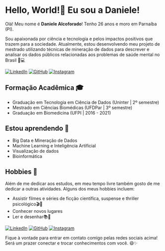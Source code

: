 # Hello, World!👋 Eu sou a Daniele!

Olá! Meu nome é **Daniele Alcoforado**! Tenho 26 anos e moro em Parnaíba (PI). 

Sou apaixonada por ciência e tecnologia e pelos impactos positivos que trazem para a sociedade.
Atualmente, estou desenvolvendo meu projeto de mestrado utilizando técnicas de mineração de dados para descrever e analisar os dados públicos relacionadas aos problemas de saúde mental no Brasil 🧠💻 

[![LinkedIn](https://img.shields.io/badge/LinkedIn-seuperfil-blue?logo=linkedin&style=social)](https://www.linkedin.com/in/daniele-alcoforado-costa-55aa06205/)
[![GitHub](https://img.shields.io/github/followers/seuperfil?label=GitHub&style=social)](https://github.com/DanieleAlcoforado)
[![Instagram](https://img.shields.io/badge/Instagram-%40seuperfil-%23E4405F?logo=instagram&logoColor=white)](https://www.instagram.com/danielealcoforado/)

## Formação Acadêmica 🎓

- Graduação em Tecnologia em Ciência de Dados (Uninter | 2º semestre)
- Mestrado em Ciências Biomédicas (UFDPar | 3º semestre)
- Graduação em Biomedicina (UFPI | 2016 - 2021)

## Estou aprendendo 🌱

- Big Data e Mineração de Dados
- Machine Learning e Inteligência Artificial
- Visualização de dados
- Bioinformática

## Hobbies 🌟

Além de me dedicar aos estudos, em meu tempo livre também gosto de me dedicar a outras atividades. Alguns dos meus hobbies incluem:

- Assistir filmes e séries de ficção científica, suspense e thriller psicológico🎬🍿
- Conhecer novos lugares 
- Ler e desenhar📚🎨

[![LinkedIn](https://img.shields.io/badge/LinkedIn-seuperfil-blue?logo=linkedin&style=social)](https://www.linkedin.com/in/daniele-alcoforado-costa-55aa06205/)
[![GitHub](https://img.shields.io/github/followers/seuperfil?label=GitHub&style=social)](https://github.com/DanieleAlcoforado)
[![Instagram](https://img.shields.io/badge/Instagram-%40seuperfil-%23E4405F?logo=instagram&logoColor=white)](https://www.instagram.com/danielealcoforado/)

Fique à vontade para entrar em contato comigo pelas redes sociais acima! Será um prazer conectar e trocar conhecimentos com você. 😄✨


